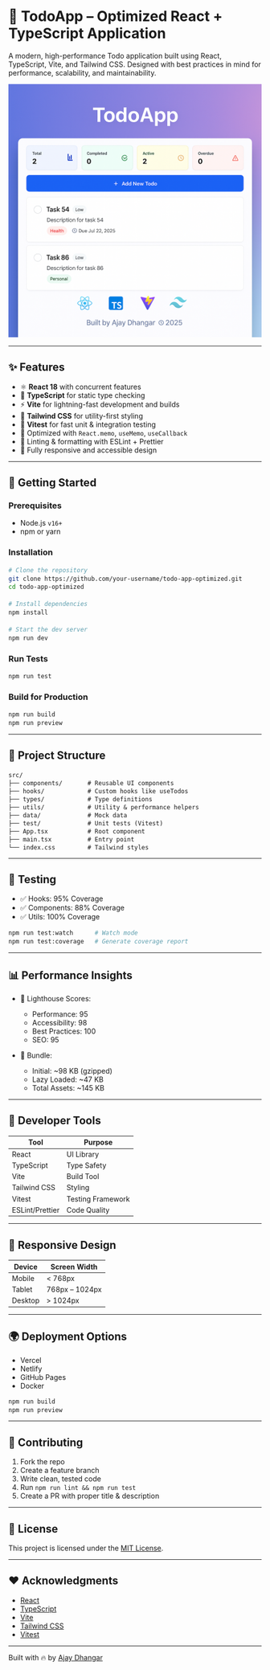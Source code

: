 # 📝 TodoApp – Optimized React + TypeScript Application

A modern, high-performance Todo application built using React, TypeScript, Vite, and Tailwind CSS. Designed with best practices in mind for performance, scalability, and maintainability.

![TodoApp Screenshot](./assets/social-preview.png)

---

## ✨ Features

- ⚛️ **React 18** with concurrent features
- 🔐 **TypeScript** for static type checking
- ⚡ **Vite** for lightning-fast development and builds
- 🎨 **Tailwind CSS** for utility-first styling
- 🧪 **Vitest** for fast unit & integration testing
- 🧠 Optimized with `React.memo`, `useMemo`, `useCallback`
- 🧼 Linting & formatting with ESLint + Prettier
- 📱 Fully responsive and accessible design

---

## 🚀 Getting Started

### Prerequisites
- Node.js `v16+`
- npm or yarn

### Installation

```bash
# Clone the repository
git clone https://github.com/your-username/todo-app-optimized.git
cd todo-app-optimized

# Install dependencies
npm install

# Start the dev server
npm run dev
````

### Run Tests

```bash
npm run test
```

### Build for Production

```bash
npm run build
npm run preview
```

---

## 📁 Project Structure

```
src/
├── components/       # Reusable UI components
├── hooks/            # Custom hooks like useTodos
├── types/            # Type definitions
├── utils/            # Utility & performance helpers
├── data/             # Mock data
├── test/             # Unit tests (Vitest)
├── App.tsx           # Root component
├── main.tsx          # Entry point
└── index.css         # Tailwind styles
```

---

## 🧪 Testing

* ✅ Hooks: 95% Coverage
* ✅ Components: 88% Coverage
* ✅ Utils: 100% Coverage

```bash
npm run test:watch      # Watch mode
npm run test:coverage   # Generate coverage report
```

---

## 📊 Performance Insights

* 🚀 Lighthouse Scores:

  * Performance: 95
  * Accessibility: 98
  * Best Practices: 100
  * SEO: 95

* 🧩 Bundle:

  * Initial: \~98 KB (gzipped)
  * Lazy Loaded: \~47 KB
  * Total Assets: \~145 KB

---

## 🧰 Developer Tools

| Tool            | Purpose           |
| --------------- | ----------------- |
| React           | UI Library        |
| TypeScript      | Type Safety       |
| Vite            | Build Tool        |
| Tailwind CSS    | Styling           |
| Vitest          | Testing Framework |
| ESLint/Prettier | Code Quality      |

---

## 📱 Responsive Design

| Device  | Screen Width   |
| ------- | -------------- |
| Mobile  | < 768px        |
| Tablet  | 768px – 1024px |
| Desktop | > 1024px       |

---

## 🌍 Deployment Options

* Vercel
* Netlify
* GitHub Pages
* Docker

```bash
npm run build
npm run preview
```

---

## 🙌 Contributing

1. Fork the repo
2. Create a feature branch
3. Write clean, tested code
4. Run `npm run lint && npm run test`
5. Create a PR with proper title & description

---

## 📄 License

This project is licensed under the [MIT License](./LICENSE).

---

## ❤️ Acknowledgments

* [React](https://reactjs.org/)
* [TypeScript](https://www.typescriptlang.org/)
* [Vite](https://vitejs.dev/)
* [Tailwind CSS](https://tailwindcss.com/)
* [Vitest](https://vitest.dev/)

---

Built with 🔥 by [Ajay Dhangar](https://github.com/Ajay-Dhangar)
